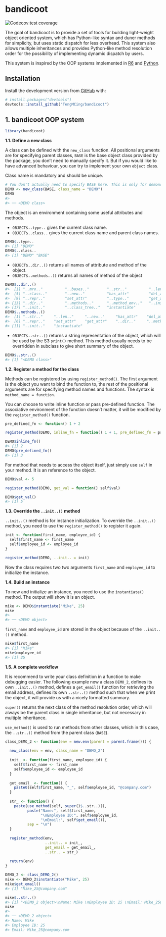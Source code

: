 
<!-- README.md is generated from README.Rmd. Please edit that file -->

# bandicoot

<!-- badges: start -->

[![Codecov test
coverage](https://codecov.io/gh/TengMCing/bandicoot/branch/master/graph/badge.svg)](https://app.codecov.io/gh/TengMCing/bandicoot?branch=master)
<!-- badges: end -->

The goal of bandicoot is to provide a set of tools for building
light-weight object oriented system, which has Python-like syntax and
duner methods for simplicity, but uses static dispatch for less
overhead. This system also allows multiple inheritances and provides
Python-like method resolution order for the possibility of implementing
dynamic dispatch by users.

This system is inspired by the OOP systems implemented in
[R6](https://github.com/r-lib/R6) and
[Python](https://github.com/python/cpython).

## Installation

Install the development version from [GitHub](https://github.com/) with:

``` r
# install.packages("devtools")
devtools::install_github("TengMCing/bandicoot")
```

## 1. bandicoot OOP system

``` r
library(bandicoot)
```

**1.1. Define a new class**

A class can be defined with the `new_class` function. All positional
arguments are for specifying parent classes, `BASE` is the base object
class provided by the package, you don’t need to manually specify it.
But if you would like to have advanced behaviour, you can try to
implement your own `object` class.

Class name is mandatory and should be unique.

``` r
# You don't actually need to specify BASE here. This is only for demonstration.
DEMO <- new_class(BASE, class_name = "DEMO")
DEMO
#> 
#> ── <DEMO class>
```

The object is an environment containing some useful attributes and
methods.

- `OBJECT$..type..` gives the current class name.
- `OBJECT$..class..` gives the current class name and parent class
  names.

``` r
DEMO$..type..
#> [1] "DEMO"
DEMO$..class..
#> [1] "DEMO" "BASE"
```

- `OBJECT$..dir..()` returns all names of attribute and method of the
  object.
- `OBJECT$..methods..()` returns all names of method of the object

``` r
DEMO$..dir..()
#>  [1] "..mro.."          "..bases.."        "..str.."          "..len.."         
#>  [5] "..class.."        "..new.."          "has_attr"         "del_attr"        
#>  [9] "..repr.."         "set_attr"         "..type.."         "get_attr"        
#> [13] "..dir.."          "..methods.."      "..method_env.."   "..instantiated.."
#> [17] "..init.."         "..class_tree.."   "instantiate"
DEMO$..methods..()
#>  [1] "..str.."     "..len.."     "..new.."     "has_attr"    "del_attr"   
#>  [6] "..repr.."    "set_attr"    "get_attr"    "..dir.."     "..methods.."
#> [11] "..init.."    "instantiate"
```

- `OBJECT$..str..()` returns a string representation of the object,
  which will be used by the S3 `print()` method. This method usually
  needs to be overridden in subclass to give short summary of the
  object.

``` r
DEMO$..str..()
#> [1] "<DEMO class>"
```

**1.2. Register a method for the class**

Methods can be registered by using `register_method()`. The first
argument is the object you want to bind the function to, the rest of the
positional arguments are for specifying method names and functions. The
syntax is `method_name = function`.

You can choose to write inline function or pass pre-defined function.
The associative environment of the function doesn’t matter, it will be
modified by the `register_method()` function.

``` r
pre_defined_fn <- function() 1 + 2

register_method(DEMO, inline_fn = function() 1 + 1, pre_defined_fn = pre_defined_fn)

DEMO$inline_fn()
#> [1] 2
DEMO$pre_defined_fn()
#> [1] 3
```

For method that needs to access the object itself, just simply use
`self` in your method. It is an reference to the object.

``` r
DEMO$val <- 5

register_method(DEMO, get_val = function() self$val)

DEMO$get_val()
#> [1] 5
```

**1.3. Override the `..init..()` method**

`..init..()` method is for instance initialization. To override the
`..init..()` method, you need to use the `register_method()` to register
it again.

``` r
init <- function(first_name, employee_id) {
  self$first_name <- first_name
  self$employee_id <- employee_id
}

register_method(DEMO, ..init.. = init)
```

Now the class requires two two arguments `first_name` and `employee_id`
to initialize the instance.

**1.4. Build an instance**

To new and initialize an instance, you need to use the `instantiate()`
method. The output will show it is an object.

``` r
mike <- DEMO$instantiate("Mike", 25)
mike
#> 
#> ── <DEMO object>
```

`first_name` and `employee_id` are stored in the object because of the
`..init..()` method.

``` r
mike$first_name
#> [1] "Mike"
mike$employee_id
#> [1] 25
```

**1.5. A complete workflow**

It is recommend to write your class definition in a function to make
debugging easier. The following example new a class `DEMO_2`, defines
its own `..init..()` method, defines a `get_email()` function for
retrieving the email address, defines its own `..str..()` method such
that when we print the object, it will provide us with a nicely
formatted summary.

`super()` returns the next class of the method resolution order, which
will always be the parent class in single inheritance, but not necessary
in multiple inheritance.

`use_method()` is used to run methods from other classes, which in this
case, the `..str..()` method from the parent class (`BASE`).

``` r
class_DEMO_2 <- function(env = new.env(parent = parent.frame())) {
  
  new_class(env = env, class_name = "DEMO_2")
  
  init_ <- function(first_name, employee_id) {
    self$first_name <- first_name
    self$employee_id <- employee_id
  }
  
  get_email_ <- function() {
    paste0(self$first_name, "_", self$employee_id, "@company.com")
  }
  
  str_ <- function() {
    paste(use_method(self, super()$..str..)(), 
          paste("Name:", self$first_name,
                "\nEmployee ID:", self$employee_id,
                "\nEmail:", self$get_email()), 
          sep = "\n")
  }
  
  register_method(env,
                  ..init.. = init_,
                  get_email = get_email_,
                  ..str.. = str_)
  
  return(env)
}
```

``` r
DEMO_2 <- class_DEMO_2()
mike <- DEMO_2$instantiate("Mike", 25)
mike$get_email()
#> [1] "Mike_25@company.com"
```

``` r
mike$..str..()
#> [1] "<DEMO_2 object>\nName: Mike \nEmployee ID: 25 \nEmail: Mike_25@company.com"
mike
#> 
#> ── <DEMO_2 object>
#> Name: Mike 
#> Employee ID: 25 
#> Email: Mike_25@company.com
```
